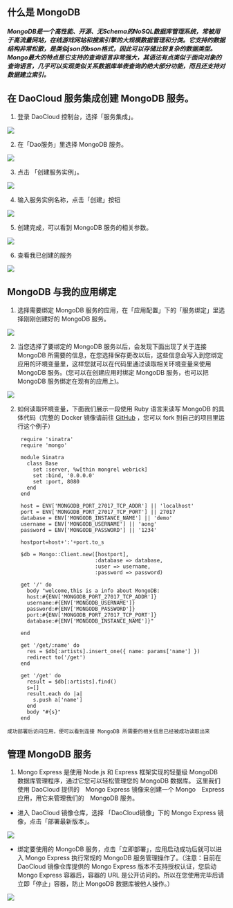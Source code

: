 ## 什么是 MongoDB

##### MongoDB是一个高性能、开源、无Schema的NoSQL数据库管理系统，常被用于高流量网站，在线游戏网站和搜索引擎的大规模数据管理和分类。它支持的数据结构非常松散，是类似json的bson格式，因此可以存储比较复杂的数据类型。Mongo最大的特点是它支持的查询语言非常强大，其语法有点类似于面向对象的查询语言，几乎可以实现类似关系数据库单表查询的绝大部分功能，而且还支持对数据建立索引。

## 在 DaoCloud 服务集成创建 MongoDB 服务。

  1. 登录 DaoCloud 控制台，选择「服务集成」。

  ![](./images/image_1.png)

  2. 在「Dao服务」里选择 MongoDB 服务。

  ![](./images/image_2.png)

  3. 点击 「创建服务实例」。

  ![](./images/image_3.png)

  4. 输入服务实例名称，点击「创建」按钮

  ![](./images/image_4.png)

  5. 创建完成，可以看到 MongoDB 服务的相关参数。

  ![](./images/image_5.png)

  6. 查看我已创建的服务

  ![](./images/image_6.png)

## MongoDB 与我的应用绑定

  1. 选择需要绑定 MongoDB 服务的应用，在「应用配置」下的「服务绑定」里选择刚刚创建好的 MongoDB 服务。

  ![](./images/image_7.png)


  2. 当您选择了要绑定的 MongoDB 服务以后，会发现下面出现了关于连接 MongoDB 所需要的信息，在您选择保存更改以后，这些信息会写入到您绑定应用的环境变量里，这样您就可以在代码里通过读取相关环境变量来使用 MongoDB 服务。(您可以在创建应用时绑定 MongoDB 服务，也可以把 MongoDB 服务绑定在现有的应用上)。

  ![](./images/image_8.png)

  2. 如何读取环境变量，下面我们展示一段使用 Ruby 语言来读写 MongoDB 的具体代码（完整的 Docker 镜像请前往 [GitHub](https://github.com/yxwzaxns/DaoCloud_MongoDB.git) ，您可以 fork 到自己的项目里运行这个例子）

          require 'sinatra'
          require 'mongo'

          module Sinatra
            class Base
              set :server, %w[thin mongrel webrick]
              set :bind, '0.0.0.0'
              set :port, 8080
            end
          end

          host = ENV['MONGODB_PORT_27017_TCP_ADDR'] || 'localhost'
          port = ENV['MONGODB_PORT_27017_TCP_PORT'] || 27017
          database = ENV['MONGODB_INSTANCE_NAME'] || 'demo'
          username = ENV['MONGODB_USERNAME'] || 'aong'
          password = ENV['MONGODB_PASSWORD'] || '1234'

          hostport=host+':'+port.to_s

          $db = Mongo::Client.new([hostport],
                                  :database => database,
                                  :user => username,
                                  :password => password)

          get '/' do
            body "welcome,this is a info about MongoDB:
            host:#{ENV['MONGODB_PORT_27017_TCP_ADDR']}
            username:#{ENV['MONGODB_USERNAME']}
            password:#{ENV['MONGODB_PASSWORD']}
            port:#{ENV['MONGODB_PORT_27017_TCP_PORT']}
            database:#{ENV['MONGODB_INSTANCE_NAME']}"

          end

          get '/get/:name' do
            res = $db[:artists].insert_one({ name: params['name'] })
            redirect to('/get')
          end

          get '/get' do
            result = $db[:artists].find()
            s=[]
            result.each do |a|
              s.push a['name']
            end
            body "#{s}"
          end

    成功部署后访问应用，便可以看到连接 MongoDB 所需要的相关信息已经被成功读取出来

## 管理 MongoDB 服务
 1. Mongo Express 是使用 Node.js 和 Express 框架实现的轻量级 MongoDB 数据库管理程序，通过它您可以轻松管理您的 MongoDB 数据库。
 这里我们使用 DaoCloud 提供的　Mongo Express 镜像来创建一个 Mongo　Express　应用，用它来管理我们的　MongoDB 服务。
  + 进入 DaoCloud 镜像仓库，选择 「DaoCloud镜像」下的 Mongo Express 镜像，点击「部署最新版本」。

  ![](./images/image_1.png)

  + 绑定要使用的 MongoDB 服务，点击「立即部署」，应用启动成功后就可以进入 Mongo Express 执行常规的 MongoDB 服务管理操作了。（注意：目前在 DaoCloud 镜像仓库提供的 Mongo Express 版本不支持授权认证，您启动 Mongo Express 容器后，容器的 URL 是公开访问的。所以在您使用完毕后请立即「停止」容器，防止 MongoDB 数据库被他人操作。）

  ![](./images/image_1.png)
